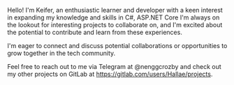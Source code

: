 Hello! I'm Keifer, an enthusiastic learner and developer with a keen interest in expanding my knowledge and skills in C#, ASP.NET Core I'm always on the lookout for interesting projects to collaborate on, and I'm excited about the potential to contribute and learn from these experiences.


I'm eager to connect and discuss potential collaborations or opportunities to grow together in the tech community.

Feel free to reach out to me via Telegram at @nenggcrozby and check out my other projects on GitLab at https://gitlab.com/users/Hallae/projects. 
